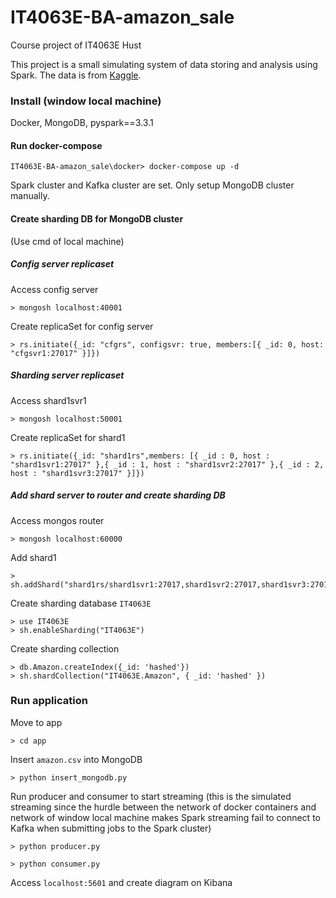 # IT4063E-BA-amazon_sale
Course project of IT4063E Hust

This project is a small simulating system of data storing and analysis using Spark. The data is from [Kaggle](https://www.kaggle.com/datasets/karkavelrajaj/amazon-sales-dataset).

### Install (window local machine)
Docker, MongoDB, pyspark==3.3.1

#### Run docker-compose
```
IT4063E-BA-amazon_sale\docker> docker-compose up -d
```
Spark cluster and Kafka cluster are set. Only setup MongoDB cluster manually.

#### Create sharding DB for MongoDB cluster 
(Use cmd of local machine)

##### Config server replicaset
Access config server 
```
> mongosh localhost:40001
```
Create replicaSet for config server
```
> rs.initiate({_id: "cfgrs", configsvr: true, members:[{ _id: 0, host: "cfgsvr1:27017" }]})
```

##### Sharding server replicaset
Access shard1svr1
```
> mongosh localhost:50001
```
Create replicaSet for shard1
```
> rs.initiate({_id: "shard1rs",members: [{ _id : 0, host : "shard1svr1:27017" },{ _id : 1, host : "shard1svr2:27017" },{ _id : 2, host : "shard1svr3:27017" }]})
```

##### Add shard server to router and create sharding DB
Access mongos router
```
> mongosh localhost:60000
```
Add shard1
```
> sh.addShard("shard1rs/shard1svr1:27017,shard1svr2:27017,shard1svr3:27017")
```
Create sharding database `IT4063E`
```
> use IT4063E
> sh.enableSharding("IT4063E")
```
Create sharding collection
```
> db.Amazon.createIndex({_id: 'hashed'})
> sh.shardCollection("IT4063E.Amazon", { _id: 'hashed' })
```

### Run application
Move to app
```
> cd app
```

Insert `amazon.csv` into MongoDB
```
> python insert_mongodb.py
```

Run producer and consumer to start streaming (this is the simulated streaming since the hurdle between the network of docker containers and network of window local machine makes Spark streaming fail to connect to Kafka when submitting jobs to the Spark cluster)
```
> python producer.py
```
```
> python consumer.py
```

Access `localhost:5601` and create diagram on Kibana

